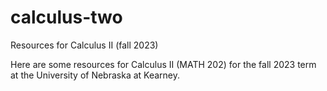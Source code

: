 # calculus-two
 Resources for Calculus II (fall 2023)

 Here are some resources for Calculus II (MATH 202) for the fall 2023 term at the University of Nebraska at Kearney.
